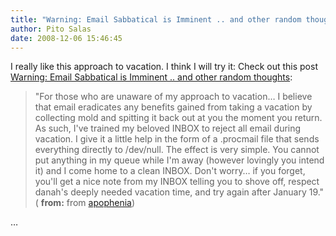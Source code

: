 ```yaml
---
title: "Warning: Email Sabbatical is Imminent .. and other random thoughts"
author: Pito Salas
date: 2008-12-06 15:46:45
---
```



I really like this approach to vacation. I think I will try it: Check out this
post [Warning: Email Sabbatical is Imminent .. and other random
thoughts](<http://feeds.feedburner.com/~r/zephoria/thoughts/~3/476456764/warning_email_s.html>):

> "For those who are unaware of my approach to vacation… I believe that email
> eradicates any benefits gained from taking a vacation by collecting mold and
> spitting it back out at you the moment you return. As such, I've trained my
> beloved INBOX to reject all email during vacation. I give it a little help
> in the form of a .procmail file that sends everything directly to /dev/null.
> The effect is very simple. You cannot put anything in my queue while I'm
> away (however lovingly you intend it) and I come home to a clean INBOX.
> Don't worry… if you forget, you'll get a nice note from my INBOX telling you
> to shove off, respect danah's deeply needed vacation time, and try again
> after January 19." ( **from:** from
> [apophenia](<http://feeds.feedburner.com/zephoria/thoughts>))

…


